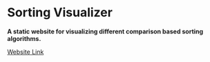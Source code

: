 # Sorting Visualizer

**A static website for visualizing different comparison based sorting algorithms.**

[Website Link](https://shrutibhar02.github.io/SortingSimulator/blob/main/)
